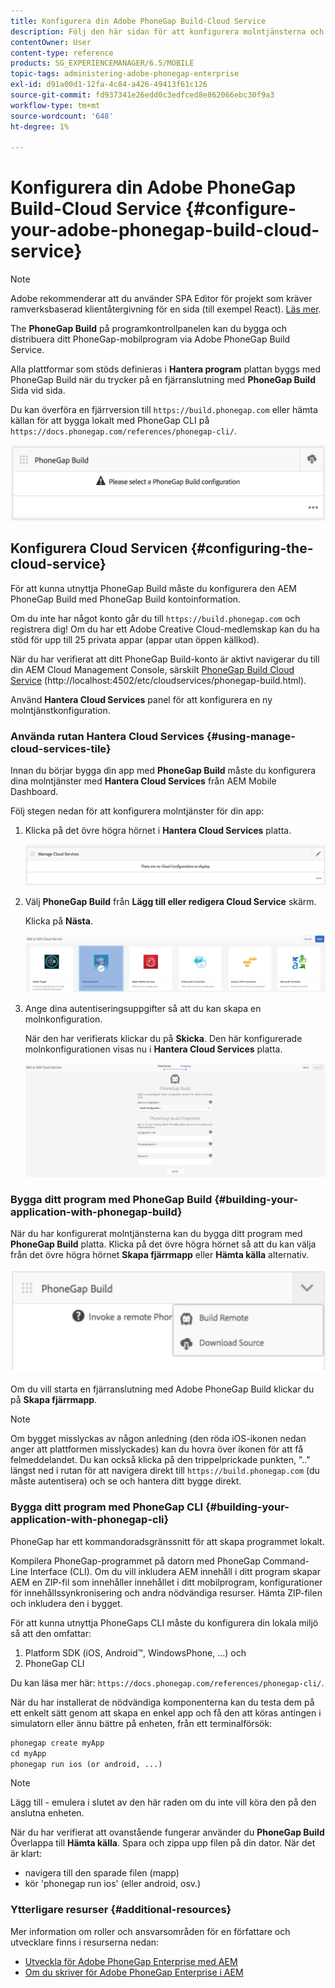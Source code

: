 ```yaml
---
title: Konfigurera din Adobe PhoneGap Build-Cloud Service
description: Följ den här sidan för att konfigurera molntjänsterna och bygga ditt program med PhoneGap Build.
contentOwner: User
content-type: reference
products: SG_EXPERIENCEMANAGER/6.5/MOBILE
topic-tags: administering-adobe-phonegap-enterprise
exl-id: d91a00d1-12fa-4c84-a426-49413f61c126
source-git-commit: fd937341e26edd0c3edfced8e862066ebc30f9a3
workflow-type: tm+mt
source-wordcount: '648'
ht-degree: 1%

---
```


# Konfigurera din Adobe PhoneGap Build-Cloud Service {#configure-your-adobe-phonegap-build-cloud-service}

>[!NOTE]
>
>Adobe rekommenderar att du använder SPA Editor för projekt som kräver ramverksbaserad klientåtergivning för en sida (till exempel React). [Läs mer](/help/sites-developing/spa-overview.md).

The **PhoneGap Build** på programkontrollpanelen kan du bygga och distribuera ditt PhoneGap-mobilprogram via Adobe PhoneGap Build Service.

Alla plattformar som stöds definieras i **Hantera program** plattan byggs med PhoneGap Build när du trycker på en fjärranslutning med **PhoneGap Build** Sida vid sida.

Du kan överföra en fjärrversion till `https://build.phonegap.com` eller hämta källan för att bygga lokalt med PhoneGap CLI på `https://docs.phonegap.com/references/phonegap-cli/`.

![PhoneGap Build](assets/chlimage_1-60.png)

## Konfigurera Cloud Servicen {#configuring-the-cloud-service}

För att kunna utnyttja PhoneGap Build måste du konfigurera den AEM PhoneGap Build med PhoneGap Build kontoinformation.

Om du inte har något konto går du till `https://build.phonegap.com` och registrera dig! Om du har ett Adobe Creative Cloud-medlemskap kan du ha stöd för upp till 25 privata appar (appar utan öppen källkod).

När du har verifierat att ditt PhoneGap Build-konto är aktivt navigerar du till din AEM Cloud Management Console, särskilt [PhoneGap Build Cloud Service](http://localhost:4502/etc/cloudservices/phonegap-build.html) (http://localhost:4502/etc/cloudservices/phonegap-build.html).

Använd **Hantera Cloud Services** panel för att konfigurera en ny molntjänstkonfiguration.

### Använda rutan Hantera Cloud Services {#using-manage-cloud-services-tile}

Innan du börjar bygga din app med **PhoneGap Build** måste du konfigurera dina molntjänster med **Hantera Cloud Services** från AEM Mobile Dashboard.

Följ stegen nedan för att konfigurera molntjänster för din app:

1. Klicka på det övre högra hörnet i **Hantera Cloud Services** platta.

   ![chlimage_1-61](assets/chlimage_1-61.png)

1. Välj **PhoneGap Build** från **Lägg till eller redigera Cloud Service** skärm.

   Klicka på **Nästa**.

   ![chlimage_1-62](assets/chlimage_1-62.png)

1. Ange dina autentiseringsuppgifter så att du kan skapa en molnkonfiguration.

   När den har verifierats klickar du på **Skicka**. Den här konfigurerade molnkonfigurationen visas nu i **Hantera Cloud Services** platta.

   ![chlimage_1-63](assets/chlimage_1-63.png)

### Bygga ditt program med PhoneGap Build {#building-your-application-with-phonegap-build}

När du har konfigurerat molntjänsterna kan du bygga ditt program med **PhoneGap Build** platta. Klicka på det övre högra hörnet så att du kan välja från det övre högra hörnet **Skapa fjärrmapp** eller **Hämta källa** alternativ.

![chlimage_1-64](assets/chlimage_1-64.png)

Om du vill starta en fjärranslutning med Adobe PhoneGap Build klickar du på **Skapa fjärrmapp**.

>[!NOTE]
>
>Om bygget misslyckas av någon anledning (den röda iOS-ikonen nedan anger att plattformen misslyckades) kan du hovra över ikonen för att få felmeddelandet. Du kan också klicka på den trippelprickade punkten, &quot;..&quot; längst ned i rutan för att navigera direkt till `https://build.phonegap.com` (du måste autentisera) och se och hantera ditt bygge direkt.

### Bygga ditt program med PhoneGap CLI {#building-your-application-with-phonegap-cli}

PhoneGap har ett kommandoradsgränssnitt för att skapa programmet lokalt.

Kompilera PhoneGap-programmet på datorn med PhoneGap Command-Line Interface (CLI). Om du vill inkludera AEM innehåll i ditt program skapar AEM en ZIP-fil som innehåller innehållet i ditt mobilprogram, konfigurationer för innehållssynkronisering och andra nödvändiga resurser. Hämta ZIP-filen och inkludera den i bygget.

För att kunna utnyttja PhoneGaps CLI måste du konfigurera din lokala miljö så att den omfattar:

1. Platform SDK (iOS, Android™, WindowsPhone, ...) och
1. PhoneGap CLI

Du kan läsa mer här: `https://docs.phonegap.com/references/phonegap-cli/`.

När du har installerat de nödvändiga komponenterna kan du testa dem på ett enkelt sätt genom att skapa en enkel app och få den att köras antingen i simulatorn eller ännu bättre på enheten, från ett terminalförsök:

```xml
phonegap create myApp
cd myApp
phonegap run ios (or android, ...)
```

>[!NOTE]
>
>Lägg till - emulera i slutet av den här raden om du inte vill köra den på den anslutna enheten.

När du har verifierat att ovanstående fungerar använder du **PhoneGap Build** Överlappa till **Hämta källa**. Spara och zippa upp filen på din dator. När det är klart:

* navigera till den sparade filen (mapp)
* kör &#39;phonegap run ios&#39; (eller android, osv.)

### Ytterligare resurser {#additional-resources}

Mer information om roller och ansvarsområden för en författare och utvecklare finns i resurserna nedan:

* [Utveckla för Adobe PhoneGap Enterprise med AEM](/help/mobile/developing-in-phonegap.md)
* [Om du skriver för Adobe PhoneGap Enterprise i AEM](/help/mobile/phonegap.md)
